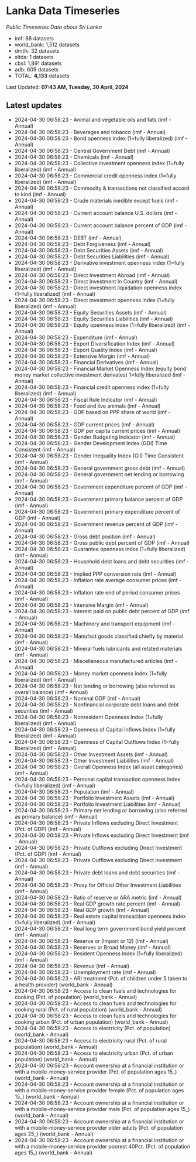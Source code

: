 # Lanka Data Timeseries
*Public Timeseries Data about Sri Lanka*

* imf: 88 datasets
* world_bank: 1,512 datasets
* dmtlk: 32 datasets
* sltda: 1 datasets
* cbsl: 1,891 datasets
* adb: 609 datasets
* TOTAL: **4,133** datasets

Last Updated: **07:43 AM, Tuesday, 30 April, 2024**

## Latest updates

* 2024-04-30 06:58:23 - Animal and vegetable oils and fats (imf - Annual)
* 2024-04-30 06:58:23 - Beverages and tobacco (imf - Annual)
* 2024-04-30 06:58:23 - Bond openness index (1=fully liberalized) (imf - Annual)
* 2024-04-30 06:58:23 - Central Government Debt (imf - Annual)
* 2024-04-30 06:58:23 - Chemicals (imf - Annual)
* 2024-04-30 06:58:23 - Collective investment openness index (1=fully liberalized) (imf - Annual)
* 2024-04-30 06:58:23 - Commercial credit openness index (1=fully liberalized) (imf - Annual)
* 2024-04-30 06:58:23 - Commodity & transactions not classified accord to kind (imf - Annual)
* 2024-04-30 06:58:23 - Crude materials inedible except fuels (imf - Annual)
* 2024-04-30 06:58:23 - Current account balance U.S. dollars (imf - Annual)
* 2024-04-30 06:58:23 - Current account balance percent of GDP (imf - Annual)
* 2024-04-30 06:58:23 - DEBT (imf - Annual)
* 2024-04-30 06:58:23 - Debt Forgiveness (imf - Annual)
* 2024-04-30 06:58:23 - Debt Securities Assets (imf - Annual)
* 2024-04-30 06:58:23 - Debt Securities Liabilities (imf - Annual)
* 2024-04-30 06:58:23 - Derivative investment openness index (1=fully liberalized) (imf - Annual)
* 2024-04-30 06:58:23 - Direct Investment Abroad (imf - Annual)
* 2024-04-30 06:58:23 - Direct Investment In Country (imf - Annual)
* 2024-04-30 06:58:23 - Direct investment liquidation openness index (1=fully liberalized) (imf - Annual)
* 2024-04-30 06:58:23 - Direct investment openness index (1=fully liberalized) (imf - Annual)
* 2024-04-30 06:58:23 - Equity Securities Assets (imf - Annual)
* 2024-04-30 06:58:23 - Equity Securities Liabilities (imf - Annual)
* 2024-04-30 06:58:23 - Equity openness index (1=fully liberalized) (imf - Annual)
* 2024-04-30 06:58:23 - Expenditure (imf - Annual)
* 2024-04-30 06:58:23 - Export Diversification Index (imf - Annual)
* 2024-04-30 06:58:23 - Export Quality Index (imf - Annual)
* 2024-04-30 06:58:23 - Extensive Margin (imf - Annual)
* 2024-04-30 06:58:23 - Financial Derivatives (imf - Annual)
* 2024-04-30 06:58:23 - Financial Market Openness Index (equity bond money market collective investment derivates) 1=fully liberalized (imf - Annual)
* 2024-04-30 06:58:23 - Financial credit openness index (1=fully liberalized) (imf - Annual)
* 2024-04-30 06:58:23 - Fiscal Rule Indicator (imf - Annual)
* 2024-04-30 06:58:23 - Food and live animals (imf - Annual)
* 2024-04-30 06:58:23 - GDP based on PPP share of world (imf - Annual)
* 2024-04-30 06:58:23 - GDP current prices (imf - Annual)
* 2024-04-30 06:58:23 - GDP per capita current prices (imf - Annual)
* 2024-04-30 06:58:23 - Gender Budgeting Indicator (imf - Annual)
* 2024-04-30 06:58:23 - Gender Development Index (GDI) Time Consistent (imf - Annual)
* 2024-04-30 06:58:23 - Gender Inequality Index (GII) Time Consistent (imf - Annual)
* 2024-04-30 06:58:23 - General government gross debt (imf - Annual)
* 2024-04-30 06:58:23 - General government net lending or borrowing (imf - Annual)
* 2024-04-30 06:58:23 - Government expenditure percent of GDP (imf - Annual)
* 2024-04-30 06:58:23 - Government primary balance percent of GDP (imf - Annual)
* 2024-04-30 06:58:23 - Government primary expenditure percent of GDP (imf - Annual)
* 2024-04-30 06:58:23 - Government revenue percent of GDP (imf - Annual)
* 2024-04-30 06:58:23 - Gross debt position (imf - Annual)
* 2024-04-30 06:58:23 - Gross public debt percent of GDP (imf - Annual)
* 2024-04-30 06:58:23 - Guarantee openness index (1=fully liberalized) (imf - Annual)
* 2024-04-30 06:58:23 - Household debt loans and debt securities (imf - Annual)
* 2024-04-30 06:58:23 - Implied PPP conversion rate (imf - Annual)
* 2024-04-30 06:58:23 - Inflation rate average consumer prices (imf - Annual)
* 2024-04-30 06:58:23 - Inflation rate end of period consumer prices (imf - Annual)
* 2024-04-30 06:58:23 - Intensive Margin (imf - Annual)
* 2024-04-30 06:58:23 - Interest paid on public debt percent of GDP (imf - Annual)
* 2024-04-30 06:58:23 - Machinery and transport equipment (imf - Annual)
* 2024-04-30 06:58:23 - Manufact goods classified chiefly by material (imf - Annual)
* 2024-04-30 06:58:23 - Mineral fuels lubricants and related materials (imf - Annual)
* 2024-04-30 06:58:23 - Miscellaneous manufactured articles (imf - Annual)
* 2024-04-30 06:58:23 - Money market openness index (1=fully liberalized) (imf - Annual)
* 2024-04-30 06:58:23 - Net lending or borrowing (also referred as overall balance) (imf - Annual)
* 2024-04-30 06:58:23 - Nominal GDP (imf - Annual)
* 2024-04-30 06:58:23 - Nonfinancial corporate debt loans and debt securities (imf - Annual)
* 2024-04-30 06:58:23 - Nonresident Openness Index (1=fully liberalized) (imf - Annual)
* 2024-04-30 06:58:23 - Openness of Capital Inflows Index (1=fully liberalized) (imf - Annual)
* 2024-04-30 06:58:23 - Openness of Capital Outflows Index (1=fully liberalized) (imf - Annual)
* 2024-04-30 06:58:23 - Other Investment Assets (imf - Annual)
* 2024-04-30 06:58:23 - Other Investment Liabilities (imf - Annual)
* 2024-04-30 06:58:23 - Overall Openness Index (all asset categories) (imf - Annual)
* 2024-04-30 06:58:23 - Personal capital transaction openness index (1=fully liberalized) (imf - Annual)
* 2024-04-30 06:58:23 - Population (imf - Annual)
* 2024-04-30 06:58:23 - Portfolio Investment Assets (imf - Annual)
* 2024-04-30 06:58:23 - Portfolio Investment Liabilities (imf - Annual)
* 2024-04-30 06:58:23 - Primary net lending or borrowing (also referred as primary balance) (imf - Annual)
* 2024-04-30 06:58:23 - Private Inflows excluding Direct Investment (Pct. of GDP) (imf - Annual)
* 2024-04-30 06:58:23 - Private Inflows excluding Direct Investment (imf - Annual)
* 2024-04-30 06:58:23 - Private Outflows excluding Direct Investment (Pct. of GDP) (imf - Annual)
* 2024-04-30 06:58:23 - Private Outflows excluding Direct Investment (imf - Annual)
* 2024-04-30 06:58:23 - Private debt loans and debt securities (imf - Annual)
* 2024-04-30 06:58:23 - Proxy for Official Other Investment Liabilities (imf - Annual)
* 2024-04-30 06:58:23 - Ratio of reserve or ARA metric (imf - Annual)
* 2024-04-30 06:58:23 - Real GDP growth rate percent (imf - Annual)
* 2024-04-30 06:58:23 - Real GDP growth (imf - Annual)
* 2024-04-30 06:58:23 - Real estate capital transaction openness index (1=fully liberalized) (imf - Annual)
* 2024-04-30 06:58:23 - Real long term government bond yield percent (imf - Annual)
* 2024-04-30 06:58:23 - Reserve or (Import or 12) (imf - Annual)
* 2024-04-30 06:58:23 - Reserves or Broad Money (imf - Annual)
* 2024-04-30 06:58:23 - Resident Openness Index (1=fully liberalized) (imf - Annual)
* 2024-04-30 06:58:23 - Revenue (imf - Annual)
* 2024-04-30 06:58:23 - Unemployment rate (imf - Annual)
* 2024-04-30 06:58:23 - ARI treatment (Pct. of children under 5 taken to a health provider) (world_bank - Annual)
* 2024-04-30 06:58:23 - Access to clean fuels and technologies for cooking (Pct. of population) (world_bank - Annual)
* 2024-04-30 06:58:23 - Access to clean fuels and technologies for cooking rural (Pct. of rural population) (world_bank - Annual)
* 2024-04-30 06:58:23 - Access to clean fuels and technologies for cooking urban (Pct. of urban population) (world_bank - Annual)
* 2024-04-30 06:58:23 - Access to electricity (Pct. of population) (world_bank - Annual)
* 2024-04-30 06:58:23 - Access to electricity rural (Pct. of rural population) (world_bank - Annual)
* 2024-04-30 06:58:23 - Access to electricity urban (Pct. of urban population) (world_bank - Annual)
* 2024-04-30 06:58:23 - Account ownership at a financial institution or with a mobile-money-service provider (Pct. of population ages 15_) (world_bank - Annual)
* 2024-04-30 06:58:23 - Account ownership at a financial institution or with a mobile-money-service provider female (Pct. of population ages 15_) (world_bank - Annual)
* 2024-04-30 06:58:23 - Account ownership at a financial institution or with a mobile-money-service provider male (Pct. of population ages 15_) (world_bank - Annual)
* 2024-04-30 06:58:23 - Account ownership at a financial institution or with a mobile-money-service provider older adults (Pct. of population ages 25_) (world_bank - Annual)
* 2024-04-30 06:58:23 - Account ownership at a financial institution or with a mobile-money-service provider poorest 40Pct. (Pct. of population ages 15_) (world_bank - Annual)